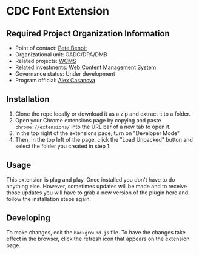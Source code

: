 # CDC Font Extension

## Required Project Organization Information
* Point of contact: [Pete Benoit](mailto:idk1@cdc.gov)
* Organizational unit: OADC/DPA/DMB
* Related projects: [WCMS](https://github.com/cdcent/WCMS)
* Related investments: [Web Content Management System](https://esc.cdc.gov/Pages/pSystemDetails.aspx?SysID=1964)
* Governance status: Under development
* Program official: [Alex Casanova](mailto:buq3@cdc.gov)

## Installation

1. Clone the repo locally or download it as a zip and extract it to a folder.
2. Open your Chrome extensions page by copying and paste `chrome://extensions/` into the URL bar of a new tab to open it.
3. In the top right of the extensions page, turn on "Developer Mode"
4. Then, in the top left of the page, click the "Load Unpacked" button and select the folder you created in step 1.


## Usage

This extension is plug and play. Once installed you don't have to do anything else. However, sometimes updates will be made and to receive those updates you will have to grab a new version of the plugin here and follow the installation steps again.

## Developing

To make changes, edit the `background.js` file. To have the changes take effect in the browser, click the refresh icon that appears on the extension page.

